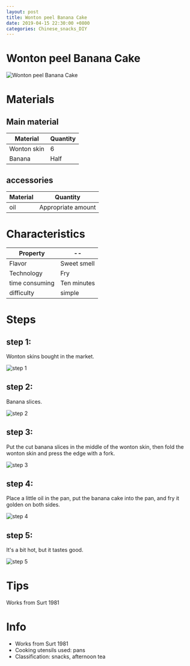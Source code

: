 ```yaml
---
layout: post
title: Wonton peel Banana Cake
date: 2019-04-15 22:30:00 +0800
categories: Chinese_snacks_DIY
---
```


# Wonton peel Banana Cake

![Wonton peel Banana Cake]({{site.baseurl}}/img/407019/407019.jpg)

# Materials


## Main material

Material|Quantity
--|--
Wonton skin|6
Banana|Half

## accessories

Material|Quantity
--|--
oil|Appropriate amount

# Characteristics

Property|--
--|--
Flavor|Sweet smell
Technology|Fry
time consuming|Ten minutes
difficulty|simple

# Steps

## step 1:

Wonton skins bought in the market.

![step 1]({{site.baseurl}}/img/407019/1.jpg)

## step 2:

Banana slices.

![step 2]({{site.baseurl}}/img/407019/2.jpg)

## step 3:

Put the cut banana slices in the middle of the wonton skin, then fold the wonton skin and press the edge with a fork.

![step 3]({{site.baseurl}}/img/407019/3.jpg)

## step 4:

Place a little oil in the pan, put the banana cake into the pan, and fry it golden on both sides.

![step 4]({{site.baseurl}}/img/407019/4.jpg)

## step 5:

It's a bit hot, but it tastes good.

![step 5]({{site.baseurl}}/img/407019/5.jpg)

# Tips

Works from Surt 1981

# Info

- Works from Surt 1981
- Cooking utensils used: pans
- Classification: snacks, afternoon tea